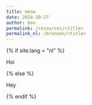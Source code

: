 ```yaml
---
title: meow
date: 2024-10-27
author: ben
permalink: /resources/<title>
permalink_nl: /bronnen/<title>
---
```

{% if site.lang = "nl" %}

Hoi

{% else %}

Hey

{% endif %}
